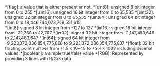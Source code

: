 *[flag]: a value that is either present or not.
*[uint8]: unsigned 8 bit integer from 0 to 255
*[uint16]: unsigned 16 bit integer from 0 to 65,535
*[uint32]: unsigned 32 bit integer from 0 to 65,535
*[uint64]: unsigned 64 bit integer from 0 to 18,446,744,073,709,551,615  
*[int8]: signed 8 bit integer from -127 to 127
*[int16]: signed 16 bit integer from -32,768 to 32,767
*[int32]: signed 32 bit integer from -2,147,483,648 to 2,147,483,647
*[int64]: signed 64 bit integer from -9,223,372,036,854,775,808 to 9,223,372,036,854,775,807
*[float]: 32 bit floating point number from ±1.5 x 10−45 to ±3.4 x 1038 including decimal values.
*[boolean]: a simple true/false value
*[RGB]: Represented by providing 3 lines with R/G/B data
